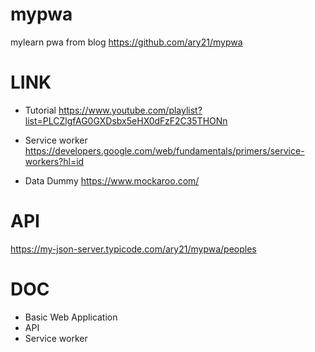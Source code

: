 # mypwa
mylearn pwa from blog 
https://github.com/ary21/mypwa

# LINK
- Tutorial
https://www.youtube.com/playlist?list=PLCZlgfAG0GXDsbx5eHX0dFzF2C35THONn

- Service worker
https://developers.google.com/web/fundamentals/primers/service-workers?hl=id

- Data Dummy
https://www.mockaroo.com/

# API
https://my-json-server.typicode.com/ary21/mypwa/peoples

# DOC
- Basic Web Application
- API
- Service worker
